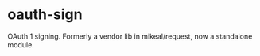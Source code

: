 oauth-sign
 ===

OAuth 1 signing. Formerly a vendor lib in mikeal/request, now a standalone module. 
